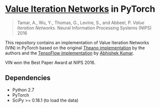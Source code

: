 # [Value Iteration Networks](https://arxiv.org/abs/1602.02867) in PyTorch

> Tamar, A., Wu, Y., Thomas, G., Levine, S., and Abbeel, P. _Value Iteration Networks_. Neural Information Processing Systems (NIPS) 2016

This repository contains an implementation of Value Iteration Networks (VIN) in PyTorch based on the original [Theano implementation](https://github.com/avivt/VIN) by the authors and the [TensoFlow implementation](https://github.com/TheAbhiKumar/tensorflow-value-iteration-networks) by [Abhishek Kumar](https://github.com/TheAbhiKumar/tensorflow-value-iteration-networks).

VIN won the Best Paper Award at NIPS 2016. 

## Dependencies
* Python 2.7
* PyTorch 
* SciPy >= 0.18.1 (to load the data)
